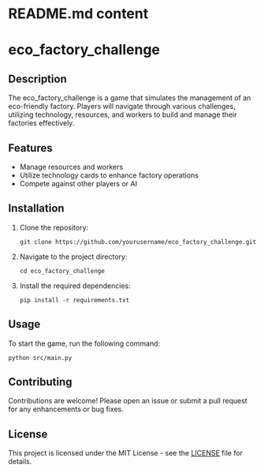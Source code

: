 # README.md content
# eco_factory_challenge

## Description
The eco_factory_challenge is a game that simulates the management of an eco-friendly factory. Players will navigate through various challenges, utilizing technology, resources, and workers to build and manage their factories effectively.

## Features
- Manage resources and workers
- Utilize technology cards to enhance factory operations
- Compete against other players or AI

## Installation
1. Clone the repository:
   ```
   git clone https://github.com/yourusername/eco_factory_challenge.git
   ```
2. Navigate to the project directory:
   ```
   cd eco_factory_challenge
   ```
3. Install the required dependencies:
   ```
   pip install -r requirements.txt
   ```

## Usage
To start the game, run the following command:
```
python src/main.py
```

## Contributing
Contributions are welcome! Please open an issue or submit a pull request for any enhancements or bug fixes.

## License
This project is licensed under the MIT License - see the [LICENSE](LICENSE) file for details.
